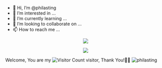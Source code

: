- 👋 Hi, I’m @philasting
- 👀 I’m interested in ...
- 🌱 I’m currently learning ...
- 💞️ I’m looking to collaborate on ...
- 📫 How to reach me ...

<!---
philasting/philasting is a ✨ special ✨ repository because its `README.md` (this file) appears on your GitHub profile.
You can click the Preview link to take a look at your changes.
--->

<!-- theme 参数：compact 亮色，tokyonight 暗色 -->

<!-- GitHub stats -->
<p align="center">
  <img src="https://github-readme-stats.vercel.app/api/top-langs/?username=philasting&layout=compact&theme=compact" />
</p>

<!-- GitHub stats -->
<p align="center">
  <img src="https://github-readme-stats.vercel.app/api?username=philasting&show_icons=true&theme=compact" />
</p>

<!-- Visitor Count -->
<!--
<p align="center">
  Visitor count<br>
  <img src="https://profile-counter.glitch.me/philasting/count.svg" />
</p>
-->
Welcome, You are my ![Visitor Count](https://profile-counter.glitch.me/philasting/count.svg) visitor, Thank You!🎉🎉
![philasting](https://count.getloli.com/get/philasting)


